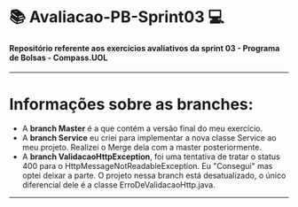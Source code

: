 # :books: Avaliacao-PB-Sprint03 :computer:
#### Repositório referente aos exercícios avaliativos da sprint 03 - Programa de Bolsas - Compass.UOL
-----------------------------------------------
# Informações sobre as branches:
- A **branch Master** é a que contém a versão final do meu exercício.
- A **branch Service** eu criei para implementar a nova classe Service ao meu projeto. Realizei o Merge dela com a master posteriormente.
- A **branch ValidacaoHttpException**, foi uma tentativa de tratar o status 400 para o HttpMessageNotReadableException. Eu "Consegui" mas optei deixar a parte. O projeto nessa branch está desatualizado, o único diferencial dele é a classe ErroDeValidacaoHttp.java.
-----------------------------------------------

